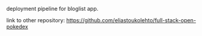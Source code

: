 deployment pipeline for bloglist app. 

link to other repository: https://github.com/eliastoukolehto/full-stack-open-pokedex